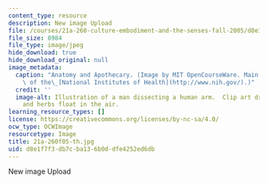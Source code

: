 ```yaml
---
content_type: resource
description: New image Upload
file: /courses/21a-260-culture-embodiment-and-the-senses-fall-2005/d8e1f7f3db7cba136b0ddfe4252ed6db_21a-260f05-th.jpg
file_size: 8984
file_type: image/jpeg
hide_download: true
hide_download_original: null
image_metadata:
  caption: "Anatomy and Apothecary. (Image by MIT OpenCourseWare. Main image courtesy\
    \ of the\_[National Institutes of Health](http://www.nih.gov/).)"
  credit: ''
  image-alt: Illustration of a man dissecting a human arm.  Clip art drug bottles
    and herbs float in the air.
learning_resource_types: []
license: https://creativecommons.org/licenses/by-nc-sa/4.0/
ocw_type: OCWImage
resourcetype: Image
title: 21a-260f05-th.jpg
uid: d8e1f7f3-db7c-ba13-6b0d-dfe4252ed6db
---
```

New image Upload
